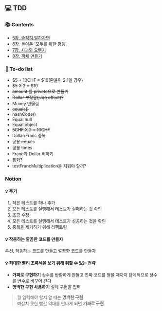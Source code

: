 ## 💻 TDD

### 📚 Contents
- [5장. 솔직히 말하자면](https://github.com/junseokoh0/tdd/wiki/5%EC%9E%A5.-%EC%86%94%EC%A7%81%ED%9E%88-%EB%A7%90%ED%95%98%EC%9E%90%EB%A9%B4)  
- [6장. 돌아온 '모두를 위한 평등'](https://github.com/junseokoh0/tdd/wiki/6%EC%9E%A5.-%EB%8F%8C%EC%95%84%EC%98%A8-'%EB%AA%A8%EB%91%90%EB%A5%BC-%EC%9C%84%ED%95%9C-%ED%8F%89%EB%93%B1')  
- [7장. 사과와 오렌지](https://github.com/junseokoh0/tdd/wiki/7%EC%9E%A5.-%EC%82%AC%EA%B3%BC%EC%99%80-%EC%98%A4%EB%A0%8C%EC%A7%80)  
- [8장. 객체 만들기](https://github.com/junseokoh0/tdd/wiki/8%EC%9E%A5.-%EA%B0%9D%EC%B2%B4-%EB%A7%8C%EB%93%A4%EA%B8%B0)  

### 🔖 To-do list
- $5 + 10CHF = $10(환율이 2:1일 경우)
- ~~$5 X 2 = $10~~
- ~~amount 를 private으로 만들기~~
- ~~Dollar 부작용(side effect)?~~
- Money 반올림
- ~~equals()~~
- hashCode()
- Equal null
- Equal object
- ~~5CHF X 2 = 10CHF~~
- Dollar/Franc 중복
- ~~공용 equals~~
- 공용 times
- ~~Franc과 Dollar 비하기~~
- 통화?
- testFrancMultiplication을 지워야 할까?

### Notion
#### 💡 주기
1. 작은 테스트를 하나 추가
2. 모든 테스트를 실행해서 테스트가 실패하는 것 확인
3. 조금 수정
4. 모든 테스트를 실행해서 테스트가 성공하는 것을 확인
5. 중복을 제거하기 위해 리팩토링

#### 💡 작동하는 깔끔한 코드를 만들자
우선, 작동하는 코드를 만들고 깔끔한 코드를 만들자

#### 💡 최대한 빨리 초록색을 보기 위해 취할 수 있는 전략
- **가짜로 구현하기**
  상수를 반환하게 만들고 진짜 코드를 얻을 때까지 단계적으로 상수를 변수로 바꾸어 간다  
- **명백한 구현 사용하기**
  실제 구현을 입력
  
> 뭘 입력해야 할지 알 때는 **명백한 구현**  
예상치 못한 빨간 막대를 만나게 되면 **가짜로 구현**  


